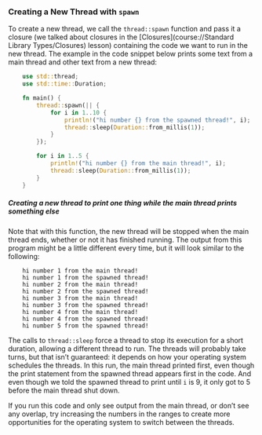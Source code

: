 ### Creating a New Thread with `spawn`

To create a new thread, we call the `thread::spawn` function and pass it a closure (we talked about closures in the [Closures](course://Standard Library Types/Closures) lesson) containing the code we want to run in the new thread. The example in the code snippet below prints some text from a main thread and other text from a new thread:

```rust
    use std::thread;
    use std::time::Duration;

    fn main() {
        thread::spawn(|| {
            for i in 1..10 {
                println!("hi number {} from the spawned thread!", i);
                thread::sleep(Duration::from_millis(1));
            }
        });

        for i in 1..5 {
            println!("hi number {} from the main thread!", i);
            thread::sleep(Duration::from_millis(1));
        }
    }
```

##### Creating a new thread to print one thing while the main thread prints something else

Note that with this function, the new thread will be stopped when the main thread ends, whether or not it has finished running. The output from this program might be a little different every time, but it will look similar to the following:

```text
    hi number 1 from the main thread!
    hi number 1 from the spawned thread!
    hi number 2 from the main thread!
    hi number 2 from the spawned thread!
    hi number 3 from the main thread!
    hi number 3 from the spawned thread!
    hi number 4 from the main thread!
    hi number 4 from the spawned thread!
    hi number 5 from the spawned thread!
```

The calls to `thread::sleep` force a thread to stop its execution for a short duration, allowing a different thread to run. The threads will probably take turns, but that isn’t guaranteed: it depends on how your operating system schedules the threads. In this run, the main thread printed first, even though the print statement from the spawned thread appears first in the code. And even though we told the spawned thread to print until `i` is 9, it only got to 5 before the main thread shut down.

If you run this code and only see output from the main thread, or don’t see any overlap, try increasing the numbers in the ranges to create more opportunities for the operating system to switch between the threads.
